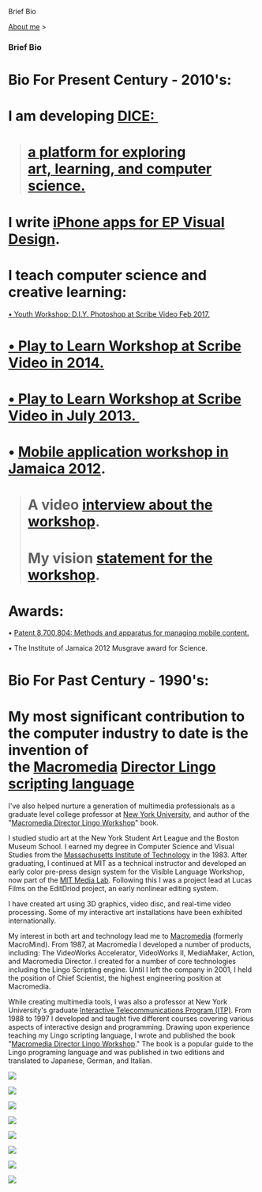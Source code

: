 Brief Bio 

[About me](../home.html)‎ > ‎

### Brief Bio

Bio For Present Century - 2010's:
=================================

I am developing [DICE: ](goog_705698171.html)
=============================================

> [a platform for exploring art, learning, and computer science.](../3-dice.html)
> ===============================================================================

I write [iPhone apps for EP Visual Design](../iphone-apps.html).
================================================================

I teach computer science and creative learning:
===============================================

[• Youth Workshop: D.I.Y. Photoshop at Scribe Video Feb 2017.](http://www.scribe.org/events/youth-workshop-diy-photoshop)

[• Play to Learn Workshop at Scribe Video in 2014.](../the-art-of-learning/play-to-learn.html)
==============================================================================================

[• Play to Learn Workshop at Scribe Video in July 2013. ](../the-art-of-learning/play-to-learn/2013-edition.html)
=================================================================================================================

• [Mobile application workshop in Jamaica 2012](http://jamaica-gleaner.com/gleaner/20120504/lead/lead9.html). 
==============================================================================================================

> A video [interview about the workshop](http://www.youtube.com/watch?v=Qu99hZhyhdc). 
> ====================================================================================
> 
> My vision [statement for the workshop](http://www.j4u2.com/breadfruit/workshop/vision-page/).
> =============================================================================================

Awards:
=======

• [Patent 8,700,804: Methods and apparatus for managing mobile content.](http://patft.uspto.gov/netacgi/nph-Parser?Sect1=PTO1&Sect2=HITOFF&d=PALL&p=1&u=%2Fnetahtml%2FPTO%2Fsrchnum.htm&r=1&f=G&l=50&s1=8700804.PN.&OS=PN/8700804&RS=PN/8700804)

• The Institute of Jamaica 2012 Musgrave award for Science.  

Bio For Past Century - 1990's:
==============================

My most significant contribution to the computer industry to date is the invention of the [Macromedia](http://www.macromedia.com/) [Director Lingo scripting language](http://www.macromedia.com/software/director/)
====================================================================================================================================================================================================================

I've also helped nurture a generation of multimedia professionals as a graduate level college professor at [New York University](http://itp.nyu.edu/), and author of the "[Macromedia Director Lingo Workshop](http://www.j4u2.com/jht/lingoworkshop.html)" book.   
  
I studied studio art at the New York Student Art League and the Boston Museum School. I earned my degree in Computer Science and Visual Studies from the [Massachusetts Institute of Technology](http://web.mit.edu/) in the 1983. After graduating, I continued at MIT as a technical instructor and developed an early color pre-press design system for the Visible Language Workshop, now part of the [MIT Media Lab](http://www.media.mit.edu/). Following this I was a project lead at Lucas Films on the EditDriod project, an early nonlinear editing system.

  

I have created art using 3D graphics, video disc, and real-time video processing. Some of my interactive art installations have been exhibited internationally.

  

My interest in both art and technology lead me to [Macromedia](http://www.macromedia.com/) (formerly MacroMind). From 1987, at Macromedia I developed a number of products, including: The VideoWorks Accelerator, VideoWorks II, MediaMaker, Action, and Macromedia Director. I created for a number of core technologies including the Lingo Scripting engine. Until I left the company in 2001, I held the position of Chief Scientist, the highest engineering position at Macromedia.

  

While creating multimedia tools, I was also a professor at New York University's graduate [Interactive Telecommunications Program (ITP)](http://itp.nyu.edu/). From 1988 to 1997 I developed and taught five different courses covering various aspects of interactive design and programming. Drawing upon experience teaching my Lingo scripting language, I wrote and published the book "[Macromedia Director Lingo Workshop](http://www.j4u2.com/jht/lingoworkshop.html)." The book is a popular guide to the Lingo programing language and was published in two editions and translated to Japanese, German, and Italian.  
  

  

  

  

  

[![](../_/rsrc/1481644120915/home/bio/me-color-rainbow-height=180&width=320.png)](https://www.youtube.com/watch?feature=player_embedded&v=Z6z09QfPaW0)

  
[![](../_/rsrc/1481644120915/home/bio/ash-6mo-head-cu-height=320&width=272.png)](http://www.youtube.com/watch?v=plPbLxta760)  

[![](../_/rsrc/1481644120915/home/bio/me-height=242&width=320.jpg)](http://www.j4u2.com/jht/art1981.html)

  

  

[![](../_/rsrc/1481644120915/home/bio/d1boxfront-height=400&width=352.jpg)](http://www.adobe.com/products/director/)

  

[![](../_/rsrc/1481644120915/home/bio/lws_2eng_full-height=400&width=320.jpg)](http://www.johnhenrythompson.com/home/bio/lws_2eng_full.jpg?attredirects=0)

  

[![](../_/rsrc/1481644120915/home/bio/lws_2ger_full-height=400&width=275.jpg)](http://www.johnhenrythompson.com/home/bio/lws_2ger_full.jpg?attredirects=0)

  

  

  

[![](../_/rsrc/1481644120915/home/bio/lws_1jap_full-height=400&width=313.jpg)](http://www.johnhenrythompson.com/home/bio/lws_1jap_full.jpg?attredirects=0)

  

[![](../_/rsrc/1481644120915/home/bio/lws_1itl_full-height=400&width=284.jpg)](http://www.johnhenrythompson.com/home/bio/lws_1itl_full.jpg?attredirects=0)

  

  

  

  

